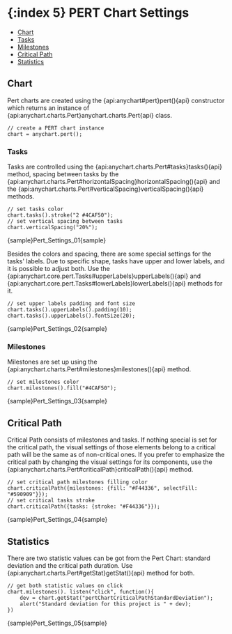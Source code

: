 {:index 5}
PERT Chart Settings
===========

* [Chart](#chart)
* [Tasks](#tasks)
* [Milestones](#milestones)
* [Critical Path](#critical_path)
* [Statistics](#statistics)

## Chart

Pert charts are created using the {api:anychart#pert}pert(){api} constructor which returns an instance of {api:anychart.charts.Pert}anychart.charts.Pert{api} class.

```
// create a PERT chart instance
chart = anychart.pert();
```

### Tasks 

Tasks are controlled using the {api:anychart.charts.Pert#tasks}tasks(){api} method, spacing between tasks by the {api:anychart.charts.Pert#horizontalSpacing}horizontalSpacing(){api} and the {api:anychart.charts.Pert#verticalSpacing}verticalSpacing(){api} methods.

```
// set tasks color
chart.tasks().stroke("2 #4CAF50");
// set vertical spacing between tasks
chart.verticalSpacing("20%");
```
{sample}Pert\_Settings\_01{sample}

Besides the colors and spacing, there are some special settings for the tasks' labels. Due to specific shape, tasks have upper and lower labels, and it is possible to adjust both. Use the {api:anychart.core.pert.Tasks#upperLabels}upperLabels(){api} and {api:anychart.core.pert.Tasks#lowerLabels}lowerLabels(){api} methods for it.

```
// set upper labels padding and font size
chart.tasks().upperLabels().padding(10);
chart.tasks().upperLabels().fontSize(20);
```

{sample}Pert\_Settings\_02{sample}

### Milestones 

Milestones are set up using the {api:anychart.charts.Pert#milestones}milestones(){api} method.

```
// set milestones color
chart.milestones().fill("#4CAF50");
```
{sample}Pert\_Settings\_03{sample}

## Critical Path 

Critical Path consists of milestones and tasks. If nothing special is set for the critical path, the visual settings of those elements belong to a critical path will be the same as of non-critical ones. If you prefer to emphasize the critical path by changing the visual settings for its components, use the {api:anychart.charts.Pert#criticalPath}criticalPath(){api} method.

```
// set critical path milestones filling color
chart.criticalPath({milestones: {fill: "#F44336", selectFill: "#590909"}});
// set critical tasks stroke
chart.criticalPath({tasks: {stroke: "#F44336"}});
```
{sample}Pert\_Settings\_04{sample}


## Statistics

There are two statistic values can be got from the Pert Chart: standard deviation and the critical path duration. Use {api:anychart.charts.Pert#getStat}getStat(){api} method for both.

```
// get both statistic values on click
chart.milestones(). listen("click", function(){
	dev = chart.getStat("pertChartCriticalPathStandardDeviation");
	alert("Standard deviation for this project is " + dev);
})
```
{sample}Pert\_Settings\_05{sample}